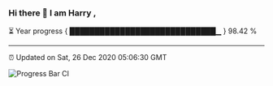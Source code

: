### Hi there 👋 I am Harry , 

⏳ Year progress { █████████████████████████████▁ } 98.42 %

---

⏰ Updated on Sat, 26 Dec 2020 05:06:30 GMT

![Progress Bar CI](https://github.com/duykhang68/duykhang68/workflows/Progress%20Bar%20CI/badge.svg)
